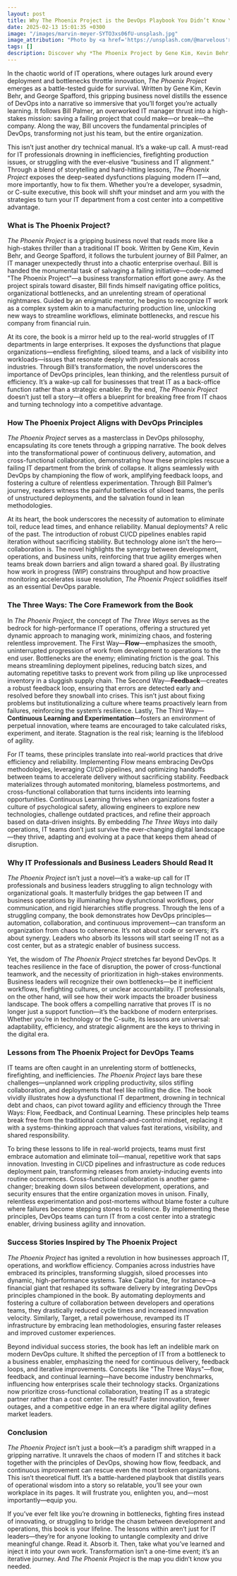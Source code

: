 ```yaml
---
layout: post
title: Why The Phoenix Project is the DevOps Playbook You Didn’t Know You Needed
date: 2025-02-13 15:01:35 +0300
image: "/images/marvin-meyer-SYTO3xs06fU-unsplash.jpg"
image_attribution: "Photo by <a href='https://unsplash.com/@marvelous'>Marvin Meyer</a> on <a href='https://unsplash.com/photos/people-sitting-down-near-table-with-assorted-laptop-computers-SYTO3xs06fU'>Unsplash</a>"
tags: []
description: Discover why *The Phoenix Project by Gene Kim, Kevin Behr, and George Spafford* is the ultimate DevOps playbook, transforming IT and business operations.
---
```


In the chaotic world of IT operations, where outages lurk around every deployment and bottlenecks throttle innovation, _The Phoenix Project_ emerges as a battle-tested guide for survival. Written by Gene Kim, Kevin Behr, and George Spafford, this gripping business novel distills the essence of DevOps into a narrative so immersive that you’ll forget you’re actually learning. It follows Bill Palmer, an overworked IT manager thrust into a high-stakes mission: saving a failing project that could make—or break—the company. Along the way, Bill uncovers the fundamental principles of DevOps, transforming not just his team, but the entire organization.

This isn’t just another dry technical manual. It’s a wake-up call. A must-read for IT professionals drowning in inefficiencies, firefighting production issues, or struggling with the ever-elusive “business and IT alignment.” Through a blend of storytelling and hard-hitting lessons, _The Phoenix Project_ exposes the deep-seated dysfunctions plaguing modern IT—and, more importantly, how to fix them. Whether you’re a developer, sysadmin, or C-suite executive, this book will shift your mindset and arm you with the strategies to turn your IT department from a cost center into a competitive advantage.

### What is The Phoenix Project?

_The Phoenix Project_ is a gripping business novel that reads more like a high-stakes thriller than a traditional IT book. Written by Gene Kim, Kevin Behr, and George Spafford, it follows the turbulent journey of Bill Palmer, an IT manager unexpectedly thrust into a chaotic enterprise overhaul. Bill is handed the monumental task of salvaging a failing initiative—code-named "The Phoenix Project"—a business transformation effort gone awry. As the project spirals toward disaster, Bill finds himself navigating office politics, organizational bottlenecks, and an unrelenting stream of operational nightmares. Guided by an enigmatic mentor, he begins to recognize IT work as a complex system akin to a manufacturing production line, unlocking new ways to streamline workflows, eliminate bottlenecks, and rescue his company from financial ruin.

At its core, the book is a mirror held up to the real-world struggles of IT departments in large enterprises. It exposes the dysfunctions that plague organizations—endless firefighting, siloed teams, and a lack of visibility into workloads—issues that resonate deeply with professionals across industries. Through Bill’s transformation, the novel underscores the importance of DevOps principles, lean thinking, and the relentless pursuit of efficiency. It’s a wake-up call for businesses that treat IT as a back-office function rather than a strategic enabler. By the end, _The Phoenix Project_ doesn’t just tell a story—it offers a blueprint for breaking free from IT chaos and turning technology into a competitive advantage.

### How The Phoenix Project Aligns with DevOps Principles

_The Phoenix Project_ serves as a masterclass in DevOps philosophy, encapsulating its core tenets through a gripping narrative. The book delves into the transformational power of continuous delivery, automation, and cross-functional collaboration, demonstrating how these principles rescue a failing IT department from the brink of collapse. It aligns seamlessly with DevOps by championing the flow of work, amplifying feedback loops, and fostering a culture of relentless experimentation. Through Bill Palmer’s journey, readers witness the painful bottlenecks of siloed teams, the perils of unstructured deployments, and the salvation found in lean methodologies.

At its heart, the book underscores the necessity of automation to eliminate toil, reduce lead times, and enhance reliability. Manual deployments? A relic of the past. The introduction of robust CI/CD pipelines enables rapid iteration without sacrificing stability. But technology alone isn’t the hero—collaboration is. The novel highlights the synergy between development, operations, and business units, reinforcing that true agility emerges when teams break down barriers and align toward a shared goal. By illustrating how work in progress (WIP) constrains throughput and how proactive monitoring accelerates issue resolution, _The Phoenix Project_ solidifies itself as an essential DevOps parable.

### The Three Ways: The Core Framework from the Book

In _The Phoenix Project_, the concept of _The Three Ways_ serves as the bedrock for high-performance IT operations, offering a structured yet dynamic approach to managing work, minimizing chaos, and fostering relentless improvement. The First Way—**Flow**—emphasizes the smooth, uninterrupted progression of work from development to operations to the end user. Bottlenecks are the enemy; eliminating friction is the goal. This means streamlining deployment pipelines, reducing batch sizes, and automating repetitive tasks to prevent work from piling up like unprocessed inventory in a sluggish supply chain. The Second Way—**Feedback**—creates a robust feedback loop, ensuring that errors are detected early and resolved before they snowball into crises. This isn’t just about fixing problems but institutionalizing a culture where teams proactively learn from failures, reinforcing the system’s resilience. Lastly, The Third Way—**Continuous Learning and Experimentation**—fosters an environment of perpetual innovation, where teams are encouraged to take calculated risks, experiment, and iterate. Stagnation is the real risk; learning is the lifeblood of agility.

For IT teams, these principles translate into real-world practices that drive efficiency and reliability. Implementing Flow means embracing DevOps methodologies, leveraging CI/CD pipelines, and optimizing handoffs between teams to accelerate delivery without sacrificing stability. Feedback materializes through automated monitoring, blameless postmortems, and cross-functional collaboration that turns incidents into learning opportunities. Continuous Learning thrives when organizations foster a culture of psychological safety, allowing engineers to explore new technologies, challenge outdated practices, and refine their approach based on data-driven insights. By embedding _The Three Ways_ into daily operations, IT teams don’t just survive the ever-changing digital landscape—they thrive, adapting and evolving at a pace that keeps them ahead of disruption.

### Why IT Professionals and Business Leaders Should Read It

_The Phoenix Project_ isn’t just a novel—it’s a wake-up call for IT professionals and business leaders struggling to align technology with organizational goals. It masterfully bridges the gap between IT and business operations by illuminating how dysfunctional workflows, poor communication, and rigid hierarchies stifle progress. Through the lens of a struggling company, the book demonstrates how DevOps principles—automation, collaboration, and continuous improvement—can transform an organization from chaos to coherence. It’s not about code or servers; it’s about synergy. Leaders who absorb its lessons will start seeing IT not as a cost center, but as a strategic enabler of business success.

Yet, the wisdom of _The Phoenix Project_ stretches far beyond DevOps. It teaches resilience in the face of disruption, the power of cross-functional teamwork, and the necessity of prioritization in high-stakes environments. Business leaders will recognize their own bottlenecks—be it inefficient workflows, firefighting cultures, or unclear accountability. IT professionals, on the other hand, will see how their work impacts the broader business landscape. The book offers a compelling narrative that proves IT is no longer just a support function—it’s the backbone of modern enterprises. Whether you’re in technology or the C-suite, its lessons are universal: adaptability, efficiency, and strategic alignment are the keys to thriving in the digital era.

### Lessons from The Phoenix Project for DevOps Teams

IT teams are often caught in an unrelenting storm of bottlenecks, firefighting, and inefficiencies. _The Phoenix Project_ lays bare these challenges—unplanned work crippling productivity, silos stifling collaboration, and deployments that feel like rolling the dice. The book vividly illustrates how a dysfunctional IT department, drowning in technical debt and chaos, can pivot toward agility and efficiency through the Three Ways: Flow, Feedback, and Continual Learning. These principles help teams break free from the traditional command-and-control mindset, replacing it with a systems-thinking approach that values fast iterations, visibility, and shared responsibility.

To bring these lessons to life in real-world projects, teams must first embrace automation and eliminate toil—manual, repetitive work that saps innovation. Investing in CI/CD pipelines and infrastructure as code reduces deployment pain, transforming releases from anxiety-inducing events into routine occurrences. Cross-functional collaboration is another game-changer; breaking down silos between development, operations, and security ensures that the entire organization moves in unison. Finally, relentless experimentation and post-mortems without blame foster a culture where failures become stepping stones to resilience. By implementing these principles, DevOps teams can turn IT from a cost center into a strategic enabler, driving business agility and innovation.

### Success Stories Inspired by The Phoenix Project

_The Phoenix Project_ has ignited a revolution in how businesses approach IT, operations, and workflow efficiency. Companies across industries have embraced its principles, transforming sluggish, siloed processes into dynamic, high-performance systems. Take Capital One, for instance—a financial giant that reshaped its software delivery by integrating DevOps principles championed in the book. By automating deployments and fostering a culture of collaboration between developers and operations teams, they drastically reduced cycle times and increased innovation velocity. Similarly, Target, a retail powerhouse, revamped its IT infrastructure by embracing lean methodologies, ensuring faster releases and improved customer experiences.

Beyond individual success stories, the book has left an indelible mark on modern DevOps culture. It shifted the perception of IT from a bottleneck to a business enabler, emphasizing the need for continuous delivery, feedback loops, and iterative improvements. Concepts like "The Three Ways"—flow, feedback, and continual learning—have become industry benchmarks, influencing how enterprises scale their technology stacks. Organizations now prioritize cross-functional collaboration, treating IT as a strategic partner rather than a cost center. The result? Faster innovation, fewer outages, and a competitive edge in an era where digital agility defines market leaders.

### Conclusion

_The Phoenix Project_ isn’t just a book—it’s a paradigm shift wrapped in a gripping narrative. It unravels the chaos of modern IT and stitches it back together with the principles of DevOps, showing how flow, feedback, and continuous improvement can rescue even the most broken organizations. This isn’t theoretical fluff. It’s a battle-hardened playbook that distills years of operational wisdom into a story so relatable, you’ll see your own workplace in its pages. It will frustrate you, enlighten you, and—most importantly—equip you.

If you’ve ever felt like you’re drowning in bottlenecks, fighting fires instead of innovating, or struggling to bridge the chasm between development and operations, this book is your lifeline. The lessons within aren’t just for IT leaders—they’re for anyone looking to untangle complexity and drive meaningful change. Read it. Absorb it. Then, take what you’ve learned and inject it into your own work. Transformation isn’t a one-time event; it’s an iterative journey. And _The Phoenix Project_ is the map you didn’t know you needed.
